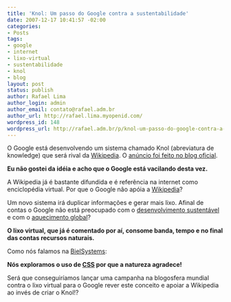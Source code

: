 ```yaml
---
title: 'Knol: Um passo do Google contra a sustentabilidade'
date: 2007-12-17 10:41:57 -02:00
categories:
- Posts
tags:
- google
- internet
- lixo-virtual
- sustentabilidade
- knol
- blog
layout: post
status: publish
author: Rafael Lima
author_login: admin
author_email: contato@rafael.adm.br
author_url: http://rafael.lima.myopenid.com/
wordpress_id: 148
wordpress_url: http://rafael.adm.br/p/knol-um-passo-do-google-contra-a-sustentabilidade/
---
```


O Google est&aacute; desenvolvendo um sistema chamado Knol (abreviatura de knowledge) que ser&aacute; rival da <a href="http://wikipedia.org">Wikipedia</a>. O <a href="http://googleblog.blogspot.com/2007/12/encouraging-people-to-contribute.html">an&uacute;ncio foi feito no blog oficial</a>.

<strong>Eu n&atilde;o gostei da id&eacute;ia e acho que o Google est&aacute; vacilando desta vez.</strong>

A Wikipedia j&aacute; &eacute; bastante difundida e &eacute; refer&ecirc;ncia na internet como enciclop&eacute;dia virtual. Por que o Google n&atilde;o ap&oacute;ia a <a href="http://wikipedia.org">Wikipedia</a>?

Um novo sistema ir&aacute; duplicar informa&ccedil;&otilde;es e gerar mais lixo. Afinal de contas o Google n&atilde;o est&aacute; preocupado com o <a href="http://googlebrasilblog.blogspot.com/2007/11/em-busca-de-mais-recursos-sustentveis.html">desenvolvimento sustent&aacute;vel</a> e com o <a href="http://googlebrasilblog.blogspot.com/2007/10/cincia-e-tecnologia-podem-restabelecer.html">aquecimento global</a>?

<strong>O lixo virtual, que j&aacute; &eacute; comentado por a&iacute;, consome banda, tempo e no final das contas recursos naturais.</strong>

Como n&oacute;s falamos na <a href="http://bielsystems.com.br">BielSystems</a>:

<strong>N&oacute;s exploramos o uso de <a href="http://en.wikipedia.org/wiki/Cascading_Style_Sheets">CSS</a> por que a natureza agradece!</strong>

Ser&aacute; que conseguir&iacute;amos lan&ccedil;ar uma campanha na blogosfera mundial contra o lixo virtual para o Google rever este conceito e apoiar a Wikipedia ao inv&eacute;s de criar o Knol!?
